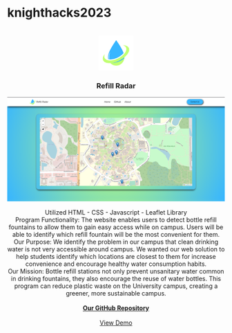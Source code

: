 # knighthacks2023
<a name = "Read Me-top"></a>

<br />
<div align="center">
    <a href=https://whitlockadam.github.io/knighthacks2023/index.html>
        <img src="images/Untitled_design__1_-removebg-preview.png" alt="Logo" width="80" height="80">
        </a>
<h3 align="center">Refill Radar</h3>
    <img src="images/demo image.png" alt="Website Example">
<p align="center">
    
Utilized HTML - CSS - Javascript - Leaflet Library <br/>
Program Functionality:
The website enables users to detect bottle refill fountains to allow them to gain easy access while on campus. Users will be able to identify which refill fountain will be the most convenient for them. <br/>
Our Purpose: 
We identify the problem in our campus that clean drinking water is not very accessible around campus. We wanted our web solution to help students identify which locations are closest to them for increase convenience and encourage healthy water consumption habits. <br/>
Our Mission: 
Bottle refill stations not only prevent unsanitary water common in drinking fountains, they also encourage the reuse of water bottles. This program can reduce plastic waste on the University campus, creating a greener, more sustainable campus. <br/>
    <br />
    <a href="https://github.com/WhitlockAdam/knighthacks2023"><strong>Our GitHub Repository</strong></a>
    <br />
    <br />
    <a href="https://whitlockadam.github.io/knighthacks2023/">View Demo</a>
    </p>
    </div>
